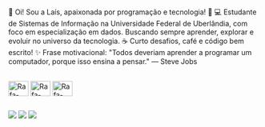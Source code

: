 👋 Oi! Sou a Laís, apaixonada por programação e tecnologia! 🌸
💻 Estudante de Sistemas de Informação na Universidade Federal de Uberlândia, com foco em especialização em dados. Buscando sempre aprender, explorar e evoluir no universo da tecnologia.
☕ Curto desafios, café e código bem escrito!
✨ Frase motivacional:
"Todos deveriam aprender a programar um computador, porque isso ensina a pensar." — Steve Jobs




  <div style="display: inline_block"><br>
  <img align="center" alt="Rafa-HTML" height="30" width="40" src="https://img.icons8.com/?size=100&id=38561&format=png&color=000000">
  <img align="center" alt="Rafa-HTML" height="30" width="40" src="https://img.icons8.com/?size=100&id=13441&format=png&color=000000">
  <img align="center" alt="Rafa-HTML" height="30" width="40" src="https://cdn.jsdelivr.net/gh/devicons/devicon/icons/c/c-original.svg" />
          
  
            
          
</div>

##
 
<div> 
  <a href="https://www.instagram.com/lais_silva.o/?next=%2F" target="_blank"><img src="https://img.shields.io/badge/-Instagram-%23E4405F?style=for-the-badge&logo=instagram&logoColor=white" target="_blank"></a>  
  <a href = "mailto:contatolais84513@gmail.com"><img src="https://img.shields.io/badge/-Gmail-%23333?style=for-the-badge&logo=gmail&logoColor=white" target="_blank"></a>
  <a href="https://www.linkedin.com/in/la%C3%ADs-silva-oliveira-046586274/" target="_blank"><img src="https://img.shields.io/badge/-LinkedIn-%230077B5?style=for-the-badge&logo=linkedin&logoColor=white" target="_blank"></a> 
  
</div>
